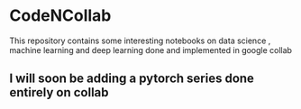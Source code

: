 # CodeNCollab
This repository contains some interesting notebooks on data science , machine learning and deep learning done and implemented in google collab

## I will soon be adding a pytorch series done entirely on collab
